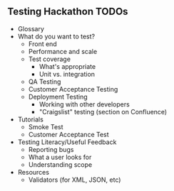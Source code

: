 ## Testing Hackathon TODOs

* Glossary
* What do you want to test?
  * Front end
  * Performance and scale
  * Test coverage 
    * What's appropriate
    * Unit vs. integration
  * QA Testing
  * Customer Acceptance Testing
  * Deployment Testing
    * Working with other developers
    * "Craigslist" testing (section on Confluence)
* Tutorials
  * Smoke Test
  * Customer Acceptance Test
* Testing Literacy/Useful Feedback
  * Reporting bugs
  * What a user looks for
  * Understanding scope
* Resources
  * Validators (for XML, JSON, etc)
